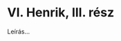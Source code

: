 <!-- ======================================================================
--- Search engine
title:          VI. Henrik, III. rész
keywords:       VI. Henrik, III. rész, Shakespeare, királydráma
description:    William Shakespeare: VI. Henrik, III. rész.
--- Menu system
order:          80
text:           VI. Henrik, III. rész
hidden:         false
umbel:          false
--- Page properties
id:             /histories/henry-vi-part-iii
document:       
layout:         layout-2-left
$-left:         play-list
======================================================================= -->

# VI. Henrik, III. rész

Leírás...
